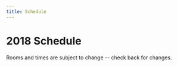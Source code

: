 ```yaml
---
title: Schedule
---
```


# 2018 Schedule
<div class="icon-hr"></div>

Rooms and times are subject to change -- check back for changes.